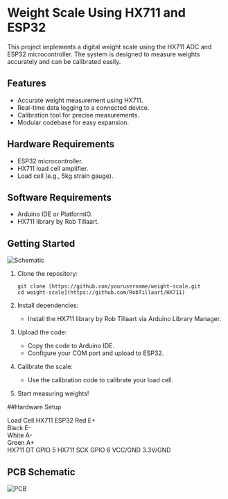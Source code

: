 # Weight Scale Using HX711 and ESP32

This project implements a digital weight scale using the HX711 ADC and ESP32 microcontroller. The system is designed to measure weights accurately and can be calibrated easily.

## Features
- Accurate weight measurement using HX711.
- Real-time data logging to a connected device.
- Calibration tool for precise measurements.
- Modular codebase for easy expansion.

## Hardware Requirements
- ESP32 microcontroller.
- HX711 load cell amplifier.
- Load cell (e.g., 5kg strain gauge).


## Software Requirements
- Arduino IDE or PlatformIO.
- HX711 library by Rob Tillaart.

## Getting Started
![Schematic](https://github.com/user-attachments/assets/4376e429-1911-47bc-9b25-4c5b896578d7)

1. Clone the repository:
    ```
    git clone [https://github.com/yourusername/weight-scale.git
    cd weight-scale](https://github.com/RobTillaart/HX711)
    ```

2. Install dependencies:
    - Install the HX711 library by Rob Tillaart via Arduino Library Manager.

3. Upload the code:
    - Copy the code to Arduino IDE.
    - Configure your COM port and upload to ESP32.

4. Calibrate the scale:
    - Use the calibration code to calibrate your load cell.

5. Start measuring weights!

##Hardware Setup

Load Cell	HX711	ESP32
Red	E+	
Black	E-	
White	A-	
Green	A+	
HX711 DT		GPIO 5
HX711 SCK		GPIO 6
VCC/GND		3.3V/GND


## PCB Schematic

![PCB](https://github.com/user-attachments/assets/8210ffc5-b788-434a-a094-a29cddce2428)
